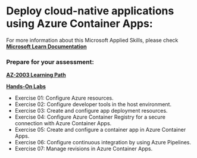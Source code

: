 # Deploy cloud-native applications using Azure Container Apps:
For more information about this Microsoft Applied Skills, please check **[Microsoft Learn Documentation](https://learn.microsoft.com/en-us/credentials/applied-skills/deploy-cloud-native-apps-using-azure-container-apps/)**

### Prepare for your assessment:
**[AZ-2003 Learning Path](https://learn.microsoft.com/en-us/training/paths/deploy-cloud-native-applications-to-azure-container-apps/)**

**[Hands-On Labs](https://microsoftlearning.github.io/az-2003-deploy-cloud-native-applications-using-azure-container-apps/Instructions/Labs/LAB_AK_01_deploy_manage_container_app_azure_container_apps.html)**
- Exercise 01: Configure Azure resources.
- Exercise 02: Configure developer tools in the host environment.
- Exercise 03: Create and configure app deployment resources.
- Exercise 04: Configure Azure Container Registry for a secure connection with Azure Container Apps.
- Exercise 05: Create and configure a container app in Azure Container Apps.
- Exercise 06: Configure continuous integration by using Azure Pipelines.
- Exercise 07: Manage revisions in Azure Container Apps.

